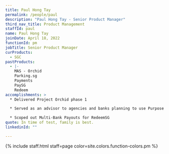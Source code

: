 ```yaml
---
title: Paul Hong Tay
permalink: /people/paul
description: "Paul Hong Tay - Senior Product Manager"
third_nav_title: Product Management
staffId: paul
name: Paul Hong Tay
joinDate: April 18, 2022
functionId: pm
jobTitle: Senior Product Manager
curProducts:
  - SGC
pastProducts:
  - |-
    MAS - Orchid
    Parking.sg
    Payments
    PaySG
    Redeem
accomplishments: >
  * Delivered Project Orchid phase 1

  * Served as an advisor to agencies and banks planning to use Purpose Bound Money (PBM)

  * Scoped out Multi-Bank Payouts for RedeemSG
quote: In time of test, family is best.
linkedinId: ""

---
```


{% include staff.html staff=page color=site.colors.function-colors.pm %}
